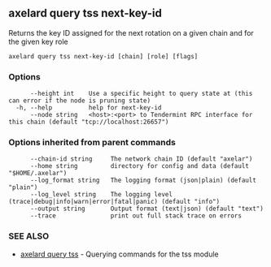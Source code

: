 ## axelard query tss next-key-id

Returns the key ID assigned for the next rotation on a given chain and for the given key role

```
axelard query tss next-key-id [chain] [role] [flags]
```

### Options

```
      --height int    Use a specific height to query state at (this can error if the node is pruning state)
  -h, --help          help for next-key-id
      --node string   <host>:<port> to Tendermint RPC interface for this chain (default "tcp://localhost:26657")
```

### Options inherited from parent commands

```
      --chain-id string     The network chain ID (default "axelar")
      --home string         directory for config and data (default "$HOME/.axelar")
      --log_format string   The logging format (json|plain) (default "plain")
      --log_level string    The logging level (trace|debug|info|warn|error|fatal|panic) (default "info")
      --output string       Output format (text|json) (default "text")
      --trace               print out full stack trace on errors
```

### SEE ALSO

- [axelard query tss](axelard_query_tss.md)	 - Querying commands for the tss module
